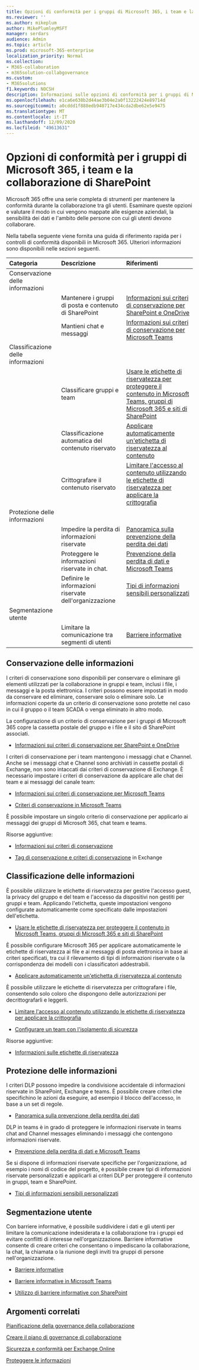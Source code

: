 ```yaml
---
title: Opzioni di conformità per i gruppi di Microsoft 365, i team e la collaborazione di SharePoint
ms.reviewer: ''
ms.author: mikeplum
author: MikePlumleyMSFT
manager: serdars
audience: Admin
ms.topic: article
ms.prod: microsoft-365-enterprise
localization_priority: Normal
ms.collection:
- M365-collaboration
- m365solution-collabgovernance
ms.custom:
- M365solutions
f1.keywords: NOCSH
description: Informazioni sulle opzioni di conformità per i gruppi di Microsoft 365, i team e la collaborazione di SharePoint.
ms.openlocfilehash: e1ca6e638b2d44ae3b04e2a0f13222424e89714d
ms.sourcegitcommit: a0cddd1f888edb940717e434cda2dbe62e5e9475
ms.translationtype: MT
ms.contentlocale: it-IT
ms.lasthandoff: 12/09/2020
ms.locfileid: "49613631"
---
```

# <a name="compliance-options-for-microsoft-365-groups-teams-and-sharepoint-collaboration"></a>Opzioni di conformità per i gruppi di Microsoft 365, i team e la collaborazione di SharePoint

Microsoft 365 offre una serie completa di strumenti per mantenere la conformità durante la collaborazione tra gli utenti. Esaminare queste opzioni e valutare il modo in cui vengono mappate alle esigenze aziendali, la sensibilità dei dati e l'ambito delle persone con cui gli utenti devono collaborare.

Nella tabella seguente viene fornita una guida di riferimento rapida per i controlli di conformità disponibili in Microsoft 365. Ulteriori informazioni sono disponibili nelle sezioni seguenti.

|Categoria|Descrizione|Riferimenti|
|:-------|:----------|:--------|
|Conservazione delle informazioni|||
||Mantenere i gruppi di posta e contenuto di SharePoint|[Informazioni sui criteri di conservazione per SharePoint e OneDrive](https://docs.microsoft.com/microsoft-365/compliance/retention-policies-sharepoint)|
||Mantieni chat e messaggi|[Informazioni sui criteri di conservazione per Microsoft Teams](https://docs.microsoft.com/microsoft-365/compliance/retention-policies-teams)|
|Classificazione delle informazioni|||
||Classificare gruppi e team|[Usare le etichette di riservatezza per proteggere il contenuto in Microsoft Teams, gruppi di Microsoft 365 e siti di SharePoint](https://docs.microsoft.com/microsoft-365/compliance/sensitivity-labels-teams-groups-sites)|
||Classificazione automatica del contenuto riservato|[Applicare automaticamente un'etichetta di riservatezza al contenuto](https://docs.microsoft.com/microsoft-365/compliance/apply-sensitivity-label-automatically)|
||Crittografare il contenuto riservato|[Limitare l'accesso al contenuto utilizzando le etichette di riservatezza per applicare la crittografia](https://docs.microsoft.com/microsoft-365/compliance/encryption-sensitivity-labels)|
|Protezione delle informazioni|||
||Impedire la perdita di informazioni riservate|[Panoramica sulla prevenzione della perdita dei dati](https://docs.microsoft.com/microsoft-365/compliance/data-loss-prevention-policies)|
||Proteggere le informazioni riservate in chat.|[Prevenzione della perdita di dati e Microsoft Teams](https://docs.microsoft.com/microsoft-365/compliance/dlp-microsoft-teams)|
||Definire le informazioni riservate dell'organizzazione|[Tipi di informazioni sensibili personalizzati](https://docs.microsoft.com/microsoft-365/compliance/custom-sensitive-info-types)|
|Segmentazione utente|||
||Limitare la comunicazione tra segmenti di utenti|[Barriere informative](https://docs.microsoft.com/microsoft-365/compliance/information-barriers)|

## <a name="information-retention"></a>Conservazione delle informazioni

I criteri di conservazione sono disponibili per conservare o eliminare gli elementi utilizzati per la collaborazione in gruppi e team, inclusi i file, i messaggi e la posta elettronica. I criteri possono essere impostati in modo da conservare ed eliminare, conservare solo o eliminare solo. Le informazioni coperte da un criterio di conservazione sono protette nel caso in cui il gruppo o il team SCADA o venga eliminato in altro modo.

La configurazione di un criterio di conservazione per i gruppi di Microsoft 365 copre la cassetta postale del gruppo e i file e il sito di SharePoint associati.

- [Informazioni sui criteri di conservazione per SharePoint e OneDrive](https://docs.microsoft.com/microsoft-365/compliance/retention-policies-sharepoint)

I criteri di conservazione per i team mantengono i messaggi chat e Channel. Anche se i messaggi chat e Channel sono archiviati in cassette postali di Exchange, non sono intaccati dai criteri di conservazione di Exchange. È necessario impostare i criteri di conservazione da applicare alle chat dei team e ai messaggi del canale team:

- [Informazioni sui criteri di conservazione per Microsoft Teams](https://docs.microsoft.com/microsoft-365/compliance/retention-policies-teams)

- [Criteri di conservazione in Microsoft Teams](https://docs.microsoft.com/microsoftteams/retention-policies)

È possibile impostare un singolo criterio di conservazione per applicarlo ai messaggi dei gruppi di Microsoft 365, chat team e teams. 

Risorse aggiuntive:

- [Informazioni sui criteri di conservazione](https://docs.microsoft.com/microsoft-365/compliance/retention-policies)

- [Tag di conservazione e criteri di conservazione](https://docs.microsoft.com/exchange/security-and-compliance/messaging-records-management/retention-tags-and-policies) in Exchange

## <a name="information-classification"></a>Classificazione delle informazioni

È possibile utilizzare le etichette di riservatezza per gestire l'accesso guest, la privacy del gruppo e del team e l'accesso da dispositivi non gestiti per gruppi e team. Applicando l'etichetta, queste impostazioni vengono configurate automaticamente come specificato dalle impostazioni dell'etichetta.

- [Usare le etichette di riservatezza per proteggere il contenuto in Microsoft Teams, gruppi di Microsoft 365 e siti di SharePoint](https://docs.microsoft.com/microsoft-365/compliance/sensitivity-labels-teams-groups-sites)

È possibile configurare Microsoft 365 per applicare automaticamente le etichette di riservatezza ai file e ai messaggi di posta elettronica in base ai criteri specificati, tra cui il rilevamento di tipi di informazioni riservate o la corrispondenza dei modelli con i classificatori addestrabili.

- [Applicare automaticamente un'etichetta di riservatezza al contenuto](https://docs.microsoft.com/microsoft-365/compliance/apply-sensitivity-label-automatically)

È possibile utilizzare le etichette di riservatezza per crittografare i file, consentendo solo coloro che dispongono delle autorizzazioni per decrittografarli e leggerli.

- [Limitare l'accesso al contenuto utilizzando le etichette di riservatezza per applicare la crittografia](https://docs.microsoft.com/microsoft-365/compliance/encryption-sensitivity-labels)

- [Configurare un team con l'isolamento di sicurezza](https://docs.microsoft.com/microsoft-365/solutions/secure-teams-security-isolation)

Risorse aggiuntive:

- [Informazioni sulle etichette di riservatezza](https://docs.microsoft.com/microsoft-365/compliance/sensitivity-labels)


## <a name="information-protection"></a>Protezione delle informazioni

I criteri DLP possono impedire la condivisione accidentale di informazioni riservate in SharePoint, Exchange e teams. È possibile creare criteri che specifichino le azioni da eseguire, ad esempio il blocco dell'accesso, in base a un set di regole.

- [Panoramica sulla prevenzione della perdita dei dati](https://docs.microsoft.com/microsoft-365/compliance/data-loss-prevention-policies)

DLP in teams è in grado di proteggere le informazioni riservate in teams chat and Channel messages eliminando i messaggi che contengono informazioni riservate.

- [Prevenzione della perdita di dati e Microsoft Teams](https://docs.microsoft.com/microsoft-365/compliance/dlp-microsoft-teams)

Se si dispone di informazioni riservate specifiche per l'organizzazione, ad esempio i nomi di codice del progetto, è possibile creare tipi di informazioni riservate personalizzati e applicarli ai criteri DLP per proteggere il contenuto in gruppi, team e SharePoint.

- [Tipi di informazioni sensibili personalizzati](https://docs.microsoft.com/microsoft-365/compliance/custom-sensitive-info-types)

## <a name="user-segmentation"></a>Segmentazione utente

Con barriere informative, è possibile suddividere i dati e gli utenti per limitare la comunicazione indesiderata e la collaborazione tra i gruppi ed evitare conflitti di interesse nell'organizzazione. Barriere informative consente di creare criteri che consentano o impediscano la collaborazione, la chat, la chiamata o la riunione degli inviti tra gruppi di persone nell'organizzazione.

- [Barriere informative](https://docs.microsoft.com/microsoft-365/compliance/information-barriers)

- [Barriere informative in Microsoft Teams](https://docs.microsoft.com/microsoftteams/information-barriers-in-teams)

- [Utilizzo di barriere informative con SharePoint](https://docs.microsoft.com/sharepoint/information-barriers)

## <a name="related-topics"></a>Argomenti correlati

[Pianificazione della governance della collaborazione](collaboration-governance-overview.md#collaboration-governance-planning-step-by-step)

[Creare il piano di governance di collaborazione](collaboration-governance-first.md)

[Sicurezza e conformità per Exchange Online](https://docs.microsoft.com/exchange/security-and-compliance/security-and-compliance)

[Proteggere le informazioni](https://docs.microsoft.com/microsoft-365/compliance/protect-information)
